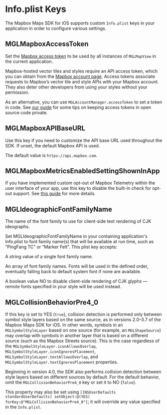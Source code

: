 # Info.plist Keys

The Mapbox Maps SDK for iOS supports custom `Info.plist` keys in your application in order to configure various settings.

## MGLMapboxAccessToken

Set the [Mapbox access token](https://www.mapbox.com/help/define-access-token/) to be used by all instances of `MGLMapView` in the current application.

Mapbox-hosted vector tiles and styles require an API access token, which you can obtain from the [Mapbox account page](https://www.mapbox.com/studio/account/tokens/). Access tokens associate requests to Mapbox’s vector tile and style APIs with your Mapbox account. They also deter other developers from using your styles without your permission.

As an alternative, you can use `MGLAccountManager.accessToken` to set a token in code. See [our guide](https://www.mapbox.com/help/ios-private-access-token/) for some tips on keeping access tokens in open source code private.

## MGLMapboxAPIBaseURL

Use this key if you need to customize the API base URL used throughout the SDK. If unset, the default Mapbox API is used.

The default value is `https://api.mapbox.com`.

## MGLMapboxMetricsEnabledSettingShownInApp

If you have implemented custom opt-out of Mapbox Telemetry within the user interface of your app, use this key to disable the built-in check for opt-out support. See [this guide](https://docs.mapbox.com/help/how-mapbox-works/attribution/#mapbox-maps-sdk-for-ios) for more details.

## MGLIdeographicFontFamilyName

The name of the font family to use for client-side text rendering of CJK ideographs.

Set MGLIdeographicFontFamilyName in your containing application's Info.plist to font family name(s) that will be available at run time, such as “PingFang TC” or “Marker Felt”. This plist key accepts:

A string value of a single font family name.

An array of font family names. Fonts will be used in the defined order, eventually falling back to default system font if none are available.

A boolean value NO to disable client-side rendering of CJK glyphs — remote fonts specified in your style will be used instead.

## MGLCollisionBehaviorPre4_0

 If this key is set to YES (`true`), collision detection is performed only between symbol style layers based on the same source, as in versions 2.0–3.7 of the Mapbox Maps SDK for iOS. In other words, symbols in an `MGLSymbolStyleLayer` based on one source (for example, an `MGLShapeSource`) may overlap with symbols in another layer that is based on a different source (such as the Mapbox Streets source). This is the case regardless of the `MGLSymbolStyleLayer.iconAllowsOverlap`, `MGLSymbolStyleLayer.iconIgnoresPlacement`, `MGLSymbolStyleLayer.textAllowsOverlap`, and `MGLSymbolStyleLayer.textIgnoresPlacement` properties.

Beginning in version 4.0, the SDK also performs collision detection between style layers based on different sources by default. For the default behavior, omit the `MGLCollisionBehaviorPre4_0` key or set it to NO (`false`).

This property may also be set using `[[NSUserDefaults standardUserDefaults] setObject:@(YES) forKey:@"MGLCollisionBehaviorPre4_0"]`; it will override any value specified in the `Info.plist`.


